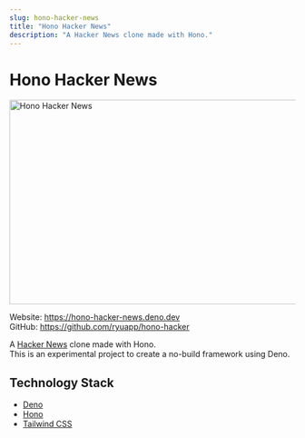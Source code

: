 ```yaml
---
slug: hono-hacker-news
title: "Hono Hacker News"
description: "A Hacker News clone made with Hono."
---
```


# Hono Hacker News

<img src="/img/projects/hono-hacker-news.webp" alt="Hono Hacker News" width="1000px" height="360px" loading="eager">

Website: https://hono-hacker-news.deno.dev \
GitHub: https://github.com/ryuapp/hono-hacker

A [Hacker News](https://news.ycombinator.com/) clone made with Hono. \
This is an experimental project to create a no-build framework using Deno.

## Technology Stack

- [Deno](https://deno.com/)
- [Hono](https://hono.dev/)
- [Tailwind CSS](https://tailwindcss.com/)
